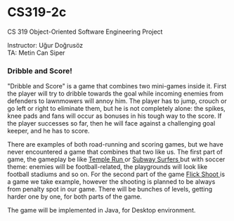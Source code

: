 # CS319-2c
CS 319 Object-Oriented Software Engineering Project <br>

Instructor: Uğur Doğrusöz <br>
TA: Metin Can Siper <br>

<h3> Dribble and Score! </h3>

"Dribble and Score" is a game that combines two mini-games inside it. First the player will try to dribble towards the goal while incoming enemies from defenders to lawnmowers will annoy him. The player has to jump, crouch or go left or right to eliminate them, but he is not completely alone: the spikes, knee pads and fans will occur as bonuses in his tough way to the score.  If the player successes so far, then he will face against a challenging goal keeper, and he has to score.

There are examples of both road-running and scoring games, but we have never encountered a game that combines that two like us. The first part of game, the gameplay be like <a href = "https://play.google.com/store/apps/details?id=com.imangi.templerun&hl=en"> Temple Run </a> or <a href= "https://play.google.com/store/apps/details?id=com.kiloo.subwaysurf&hl=en" >Subway Surfers </a> but with soccer theme: enemies will be football-related, the playgrounds will look like football stadiums and so on. For the second part of the game <a href="https://play.google.com/store/apps/details?id=net.mobilecraft.football&hl=en"> Flick Shoot </a> is a game we take example, however the shooting is planned to be always from penalty spot in our game. There will be bunches of levels, getting harder one by one, for both parts of the game.

The game will be implemented in Java, for Desktop environment.
